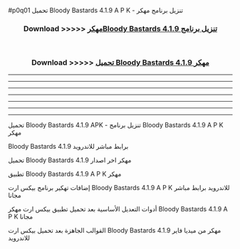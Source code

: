 #p0q01 تحميل Bloody Bastards 4.1.9 A P K - تنزيل برنامج مهكر



<div align="center">
<h3>Download >>>>> <a href="https://runaway1.web.app/?sq=Bloody Bastards 4.1.9">مهكرBloody Bastards 4.1.9 تنزيل برنامج</a></h3><br>

<h3>Download >>>>> <a href="https://runaway1.web.app/?sq=Bloody Bastards 4.1.9">تحميل Bloody Bastards 4.1.9 مهكر</a></h3>
</div>


----------------------------------------------------------

----------------------------------------------------------

----------------------------------------------------------

----------------------------------------------------------

----------------------------------------------------------

----------------------------------------------------------

----------------------------------------------------------

تحميل Bloody Bastards 4.1.9 APK - تنزيل برنامج Bloody Bastards 4.1.9 A P K مهكر

Bloody Bastards 4.1.9 برابط مباشر للاندرويد

تحميل Bloody Bastards 4.1.9 مهكر اخر اصدار

تطبيق Bloody Bastards 4.1.9 A P K مهكر

إضافات تهكير برنامج بيكس ارت Bloody Bastards 4.1.9 A P K للاندرويد برابط مباشر مجانا

أدوات التعديل الأساسية بعد تحميل تطبيق بيكس ارت مهكر Bloody Bastards 4.1.9 A P K مجانا

القوالب الجاهزة بعد تحميل بيكس ارت Bloody Bastards 4.1.9 مهكر من ميديا فاير للاندرويد


